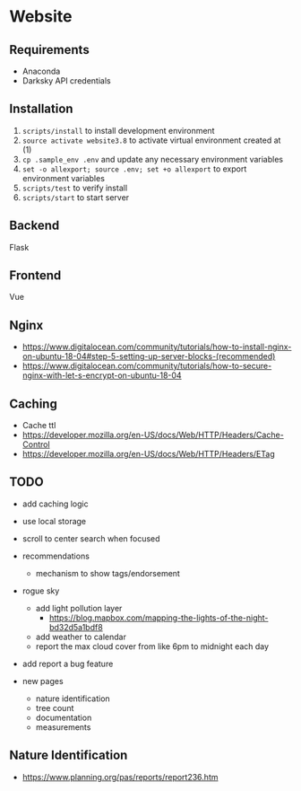 # Website

## Requirements

- Anaconda
- Darksky API credentials

## Installation

1. `scripts/install` to install development environment
1. `source activate website3.8` to activate virtual environment created at (1)
1. `cp .sample_env .env` and update any necessary environment variables
1. `set -o allexport; source .env; set +o allexport` to export environment variables
1. `scripts/test` to verify install
1. `scripts/start` to start server

## Backend

Flask

## Frontend

Vue

## Nginx

- https://www.digitalocean.com/community/tutorials/how-to-install-nginx-on-ubuntu-18-04#step-5-setting-up-server-blocks-(recommended)
- https://www.digitalocean.com/community/tutorials/how-to-secure-nginx-with-let-s-encrypt-on-ubuntu-18-04

## Caching

- Cache ttl
- https://developer.mozilla.org/en-US/docs/Web/HTTP/Headers/Cache-Control
- https://developer.mozilla.org/en-US/docs/Web/HTTP/Headers/ETag

## TODO

- add caching logic
- use local storage
- scroll to center search when focused
- recommendations
  - mechanism to show tags/endorsement
- rogue sky
  - add light pollution layer
    - https://blog.mapbox.com/mapping-the-lights-of-the-night-bd32d5a1bdf8
  - add weather to calendar
  - report the max cloud cover from like 6pm to midnight each day
- add report a bug feature

- new pages
  - nature identification
  - tree count
  - documentation
  - measurements

## Nature Identification

- https://www.planning.org/pas/reports/report236.htm
